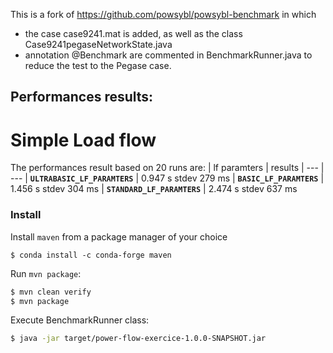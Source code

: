 This is a fork of https://github.com/powsybl/powsybl-benchmark in which

- the case case9241.mat is added, as well as the class Case9241pegaseNetworkState.java
- annotation @Benchmark are commented in BenchmarkRunner.java to reduce the test to the Pegase case.

## Performances results:
# Simple Load flow
The performances result based on 20 runs are:
| lf paramters                      | results
| ---                               | --- 
| **```ULTRABASIC_LF_PARAMTERS```** | 0.947 s stdev 279 ms
| **```BASIC_LF_PARAMTERS```**      | 1.456 s stdev 304 ms
| **```STANDARD_LF_PARAMTERS```**   | 2.474 s stdev 637 ms

### Install

Install `maven` from a package manager of your choice

```
$ conda install -c conda-forge maven
```

Run `mvn package`:

```bash
$ mvn clean verify
$ mvn package
```

Execute BenchmarkRunner class:

```bash
$ java -jar target/power-flow-exercice-1.0.0-SNAPSHOT.jar
```
